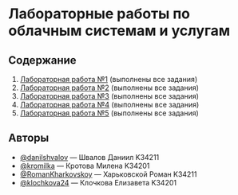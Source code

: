 # Лабораторные работы по облачным системам и услугам

## Содержание

1. [Лабораторная работа №1](labs/lab-1) (выполнены все задания)
2. [Лабораторная работа №2](labs/lab-2) (выполнены все задания)
3. [Лабораторная работа №3](labs/lab-3) (выполнены все задания)
4. [Лабораторная работа №4](labs/lab-4) (выполнены все задания)
5. [Лабораторная работа №5](labs/lab-5) (выполнены все задания)

## Авторы

- [@danilshvalov](https://github.com/danilshvalov) — Швалов Даниил K34211
- [@kromilka](https://github.com/kromilka) — Кротова Милена K34201
- [@RomanKharkovskoy](https://github.com/RomanKharkovskoy) — Харьковской Роман K34211
- [@klochkova24](https://github.com/klochkova24) — Клочкова Елизавета K34201
